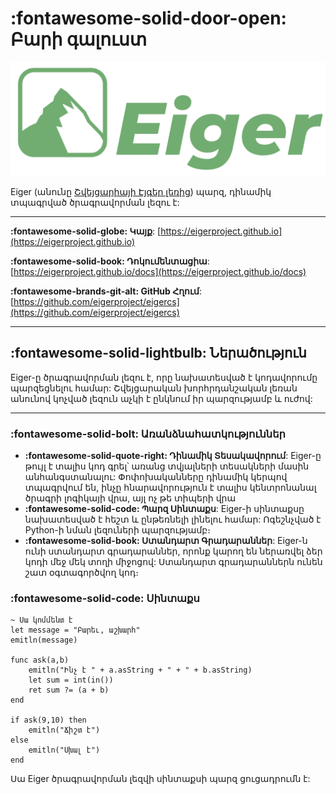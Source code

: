 # __:fontawesome-solid-door-open: Բարի գալուստ__

<img alt="Eigerlang logo" src="https://raw.githubusercontent.com/eigerproject/eigercs/refs/heads/master/artwork/eiger-green-512.png" id = "main-logo-ei">

Eiger (անունը [Շվեյցարիայի Էյգեր լեռից](https://en.wikipedia.org/wiki/Eiger)) պարզ, դինամիկ տպագրված ծրագրավորման լեզու է:

---

__:fontawesome-solid-globe: Կայք__: [https://eigerproject.github.io](https://eigerproject.github.io)

__:fontawesome-solid-book: Դոկումենտացիա__: [https://eigerproject.github.io/docs](https://eigerproject.github.io/docs)

__:fontawesome-brands-git-alt: GitHub Հղում__: [https://github.com/eigerproject/eigercs](https://github.com/eigerproject/eigercs)

---

## __:fontawesome-solid-lightbulb: Ներածություն__
Eiger-ը ծրագրավորման լեզու է, որը նախատեսված է կոդավորումը պարզեցնելու համար: Շվեյցարական խորհրդանշական լեռան անունով կոչված լեզուն աչկի է ընկնում իր պարզությամբ և ուժով:

--- 

### __:fontawesome-solid-bolt: Առանձնահատկություններ__

- __:fontawesome-solid-quote-right: Դինամիկ Տեսակավորում__: Eiger-ը թույլ է տալիս կոդ գրել՝ առանց տվյալների տեսակների մասին անհանգստանալու: Փոփոխականները դինամիկ կերպով տպագրվում են, ինչը հնարավորություն է տալիս կենտրոնանալ ծրագրի լոգիկայի վրա, այլ ոչ թե տիպերի վրա
- __:fontawesome-solid-code: Պարզ Սինտաքս__: Eiger-ի սինտաքսը նախատեսված է հեշտ և ընթեռնելի լինելու համար: Ոգեշնչված է Python-ի նման լեզուների պարզությամբ։
- __:fontawesome-solid-book: Ստանդարտ Գրադարաններ__: Eiger-ն ունի ստանդարտ գրադարաններ, որոնք կարող են ներառվել ձեր կոդի մեջ մեկ տողի միջոցով: Ստանդարտ գրադարաններն ունեն շատ օգտագործվող կոդ։

### __:fontawesome-solid-code: Սինտաքս__
```eiger
~ Սա կոմմենտ է
let message = "Բարեւ, աշխարհ"
emitln(message)

func ask(a,b)
    emitln("Ինչ է " + a.asString + " + " + b.asString)
    let sum = int(in())
    ret sum ?= (a + b)
end

if ask(9,10) then
    emitln("Ճիշտ է")
else
    emitln("Սխալ է")
end
```
Սա Eiger ծրագրավորման լեզվի սինտաքսի պարզ ցուցադրումն է: